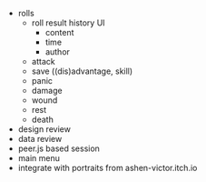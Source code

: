 - rolls
  - roll result history UI
    - content
    - time
    - author
  - attack
  - save ((dis)advantage, skill)
  - panic
  - damage
  - wound
  - rest
  - death
- design review
- data review
- peer.js based session
- main menu
- integrate with portraits from ashen-victor.itch.io